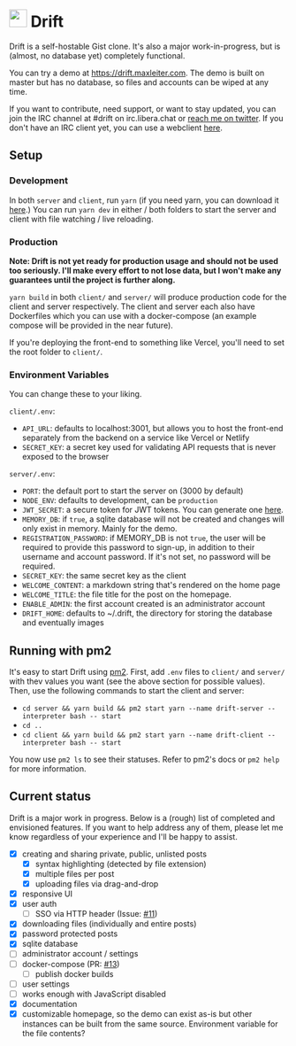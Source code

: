 # <img src="client/public/assets/logo.png" height="32px" alt="" /> Drift

Drift is a self-hostable Gist clone. It's also a major work-in-progress, but is (almost, no database yet) completely functional.

You can try a demo at https://drift.maxleiter.com. The demo is built on master but has no database, so files and accounts can be wiped at any time.

If you want to contribute, need support, or want to stay updated, you can join the IRC channel at #drift on irc.libera.chat or [reach me on twitter](https://twitter.com/Max_Leiter). If you don't have an IRC client yet, you can use a webclient [here](https://demo.thelounge.chat/#/connect?join=%23drift&nick=drift-user&realname=Drift%20User).

## Setup

### Development

In both `server` and `client`, run `yarn` (if you need yarn, you can download it [here](https://yarnpkg.com/).)
You can run `yarn dev` in either / both folders to start the server and client with file watching / live reloading.

### Production

**Note: Drift is not yet ready for production usage and should not be used too seriously. I'll make every effort to not lose data, but I won't make any guarantees until the project is further along.**

`yarn build` in both `client/` and `server/` will produce production code for the client and server respectively. The client and server each also have Dockerfiles which you can use with a docker-compose (an example compose will be provided in the near future).

If you're deploying the front-end to something like Vercel, you'll need to set the root folder to `client/`.

### Environment Variables

You can change these to your liking.

`client/.env`:

- `API_URL`: defaults to localhost:3001, but allows you to host the front-end separately from the backend on a service like Vercel or Netlify
- `SECRET_KEY`: a secret key used for validating API requests that is never exposed to the browser

`server/.env`:

- `PORT`: the default port to start the server on (3000 by default)
- `NODE_ENV`: defaults to development, can be `production`
- `JWT_SECRET`: a secure token for JWT tokens. You can generate one [here](https://www.grc.com/passwords.htm).
- `MEMORY_DB`: if `true`, a sqlite database will not be created and changes will only exist in memory. Mainly for the demo.
- `REGISTRATION_PASSWORD`: if MEMORY_DB is not `true`, the user will be required to provide this password to sign-up, in addition to their username and account password. If it's not set, no password will be required.
- `SECRET_KEY`: the same secret key as the client
- `WELCOME_CONTENT`: a markdown string that's rendered on the home page
- `WELCOME_TITLE`: the file title for the post on the homepage.
- `ENABLE_ADMIN`: the first account created is an administrator account
- `DRIFT_HOME`: defaults to ~/.drift, the directory for storing the database and eventually images

## Running with pm2

It's easy to start Drift using [pm2](https://pm2.keymetrics.io/).
First, add `.env` files to `client/` and `server/` with thev values you want (see the above section for possible values).
Then, use the following commands to start the client and server:

- `cd server && yarn build && pm2 start yarn --name drift-server --interpreter bash -- start`
- `cd ..`
- `cd client && yarn build && pm2 start yarn --name drift-client --interpreter bash -- start`

You now use `pm2 ls` to see their statuses. Refer to pm2's docs or `pm2 help` for more information.

## Current status

Drift is a major work in progress. Below is a (rough) list of completed and envisioned features. If you want to help address any of them, please let me know regardless of your experience and I'll be happy to assist.

- [x] creating and sharing private, public, unlisted posts
  - [x] syntax highlighting (detected by file extension)
  - [x] multiple files per post
  - [x] uploading files via drag-and-drop
- [x] responsive UI
- [x] user auth
  - [ ] SSO via HTTP header (Issue: [#11](https://github.com/MaxLeiter/Drift/issues/11))
- [x] downloading files (individually and entire posts)
- [x] password protected posts
- [x] sqlite database
- [ ] administrator account / settings
- [ ] docker-compose (PR: [#13](https://github.com/MaxLeiter/Drift/pull/13))
  - [ ] publish docker builds
- [ ] user settings
- [ ] works enough with JavaScript disabled
- [x] documentation
- [x] customizable homepage, so the demo can exist as-is but other instances can be built from the same source. Environment variable for the file contents?
